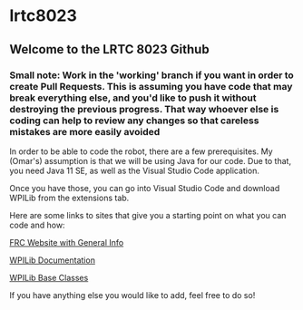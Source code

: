 # lrtc8023


## Welcome to the LRTC 8023 Github 

### Small note: Work in the 'working' branch if you want in order to create Pull Requests. This is assuming you have code that may break everything else, and you'd like to push it without destroying the previous progress. That way whoever else is coding can help to review any changes so that careless mistakes are more easily avoided

In order to be able to code the robot, there are a few prerequisites. My (Omar's) assumption is that we will be using Java for our code. 
Due to that, you need Java 11 SE, as well as the Visual Studio Code application. 

Once you have those, you can go into Visual Studio Code and download WPILib from the extensions tab. 

Here are some links to sites that give you a starting point on what you can code and how:

[FRC Website with General Info](https://www.firstinspires.org/sites/default/files/uploads/resource_library/frc/team-resources/tca/tca-programming.pdf)  

[WPILib Documentation](https://docs.wpilib.org/en/latest/index.html)

[WPILib Base Classes](https://docs.wpilib.org/en/latest/docs/software/vscode-overview/creating-robot-program.html#choosing-a-base-class)

If you have anything else you would like to add, feel free to do so!
